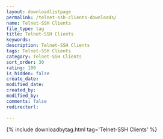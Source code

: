 ```yaml
---
layout: downloadlistpage
permalink: /telnet-ssh-clients-downloads/
name: Telnet-SSH Clients
file_type: tag
title: Telnet-SSH Clients
keywords:
description: Telnet-SSH Clients
tags: Telnet-SSH Clients
category: Telnet-SSH Clients
sort_order: 30
rating: 100
is_hidden: false
create_date:
modified_date:
created_by:
modified_by:
comments: false
redirecturl:

---
```

 {% include downloadbytag.html tag='Telnet-SSH Clients' %}
